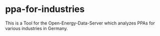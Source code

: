 # ppa-for-industries
This is a Tool for the Open-Energy-Data-Server which analyzes PPAs for various industries in Germany.
